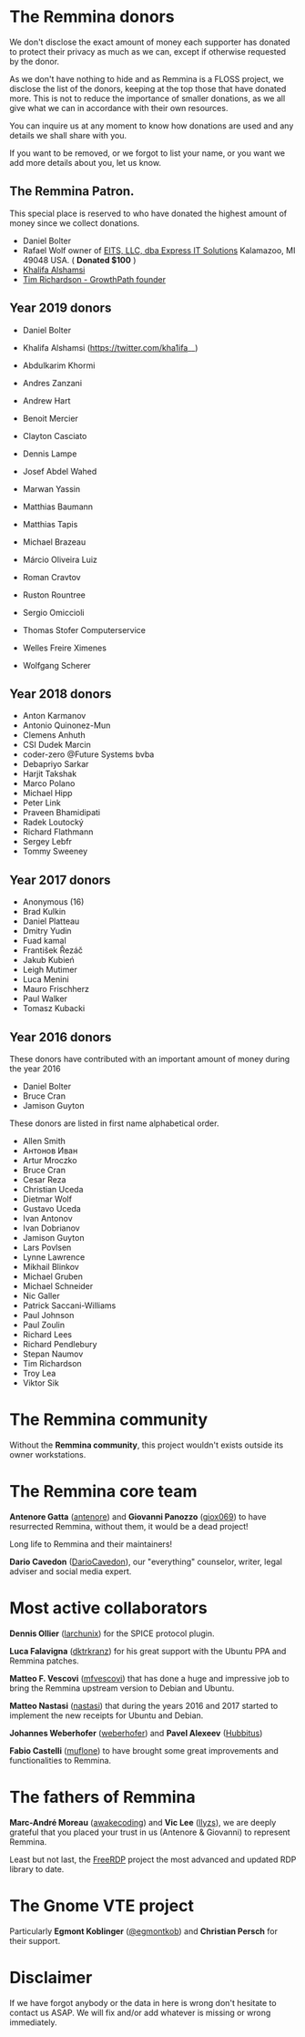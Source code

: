 # The Remmina donors

We don't disclose the exact amount of money each supporter has donated to protect their privacy as much as we can, except if otherwise requested by the donor.

As we don't have nothing to hide and as Remmina is a FLOSS project, we disclose the list of the donors, keeping at the top those that have donated more. This is not to reduce the importance of smaller donations, as we all give what we can in accordance with their own resources.

You can inquire us at any moment to know how donations are used and any details we shall share with you.

If you want to be removed, or we forgot to list your name, or you want we add more details about you, let us know.

## The Remmina Patron.

This special place is reserved to who have donated the highest amount of money since we collect donations.

- Daniel Bolter
- Rafael Wolf owner of [EITS, LLC, dba Express IT Solutions](https://eitsonline.com) Kalamazoo, MI 49048 USA. ( **Donated $100** )
- [Khalifa Alshamsi ](https://twitter.com/kha1ifa__)
- [Tim Richardson - GrowthPath founder](https://www.growthpath.com.au/people/growthpath-team-2)

## Year 2019 donors

- Daniel Bolter
- Khalifa Alshamsi (https://twitter.com/kha1ifa__)

- Abdulkarim Khormi
- Andres Zanzani
- Andrew Hart
- Benoit Mercier
- Clayton Casciato
- Dennis Lampe
- Josef Abdel Wahed
- Marwan Yassin
- Matthias Baumann
- Matthias Tapis
- Michael Brazeau
- Márcio Oliveira Luiz
- Roman Cravtov
- Ruston Rountree
- Sergio Omiccioli
- Thomas Stofer Computerservice
- Welles Freire Ximenes
- Wolfgang Scherer

## Year 2018 donors

- Anton Karmanov
- Antonio Quinonez-Mun
- Clemens Anhuth
- CSI Dudek Marcin
- coder-zero @Future Systems bvba
- Debapriyo Sarkar
- Harjit Takshak
- Marco Polano
- Michael Hipp
- Peter Link
- Praveen Bhamidipati
- Radek Loutocký
- Richard Flathmann
- Sergey Lebfr
- Tommy Sweeney

## Year 2017 donors

- Anonymous (16)
- Brad Kulkin
- Daniel Platteau
- Dmitry Yudin
- Fuad kamal
- František Řezáč
- Jakub Kubień
- Leigh Mutimer
- Luca Menini
- Mauro Frischherz
- Paul Walker
- Tomasz Kubacki

## Year 2016 donors

These donors have contributed with an important amount of money during the year 2016

- Daniel Bolter
- Bruce Cran
- Jamison Guyton

These donors are listed in first name alphabetical order.

- Allen Smith
- Антонов Иван
- Artur Mroczko
- Bruce Cran
- Cesar Reza
- Christian Uceda
- Dietmar Wolf
- Gustavo Uceda
- Ivan Antonov
- Ivan Dobrianov
- Jamison Guyton
- Lars Povlsen
- Lynne Lawrence
- Mikhail Blinkov
- Michael Gruben
- Michael Schneider
- Nic Galler
- Patrick Saccani-Williams
- Paul Johnson
- Paul Zoulin
- Richard Lees
- Richard Pendlebury
- Stepan Naumov
- Tim Richardson
- Troy Lea
- Viktor Sik

# The Remmina community

Without the  **Remmina community**, this project wouldn't exists outside its owner workstations.

# The Remmina core team

**Antenore Gatta** ([antenore](https://github.com/antenore)) and **Giovanni Panozzo** ([giox069](https://github.com/giox069)) to have resurrected Remmina, without them,
it would be a dead project!

Long life to Remmina and their maintainers!

**Dario Cavedon** ([DarioCavedon](https://plus.google.com/+DarioCavedon)), our "everything" counselor, writer, legal adviser and social media expert.

# Most active collaborators

**Dennis Ollier** ([larchunix](https://github.com/larchunix)) for the SPICE protocol plugin.

**Luca Falavigna** ([dktrkranz](https://github.com/dktrkranz)) for his great support with the Ubuntu PPA and Remmina patches.

**Matteo F. Vescovi** ([mfvescovi](https://github.com/mfvescovi)) that has done a huge and impressive job to bring the Remmina upstream version to Debian and Ubuntu.

**Matteo Nastasi** ([nastasi](https://github.com/nastasi)) that during the years 2016 and 2017 started to implement the new receipts for Ubuntu and Debian.

**Johannes Weberhofer** ([weberhofer](https://github.com/weberhofer)) and **Pavel Alexeev** ([Hubbitus](https://github.com/Hubbitus))

**Fabio Castelli** ([muflone](https://github.com/muflone)) to have brought some great improvements and functionalities to Remmina.

# The fathers of Remmina

**Marc-André Moreau** ([awakecoding](https://github.com/awakecoding)) and **Vic Lee** ([llyzs](https://github.com/llyzs)), we are deeply grateful that you placed your
trust in us (Antenore & Giovanni) to represent Remmina.

Least but not last, the [FreeRDP](https://github.com/FreeRDP/FreeRDP) project the most advanced and updated RDP library
to date.

# The Gnome VTE project

Particularly **Egmont Koblinger** ([@egmontkob](https://github.com/egmontkob)) and **Christian Persch** for their support.

# Disclaimer

If we have forgot anybody or the data in here is wrong don't hesitate to contact us ASAP. We will fix and/or add whatever is missing or wrong immediately.

